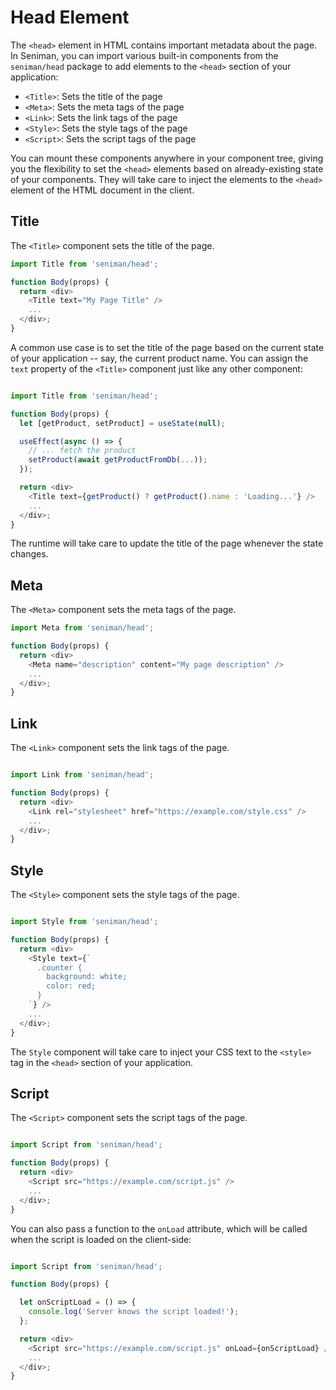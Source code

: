 # Head Element

The `<head>` element in HTML contains important metadata about the page. In Seniman, you can import various built-in components from the `seniman/head` package to add elements to the `<head>` section of your application:

- `<Title>`: Sets the title of the page
- `<Meta>`: Sets the meta tags of the page
- `<Link>`: Sets the link tags of the page
- `<Style>`: Sets the style tags of the page
- `<Script>`: Sets the script tags of the page

You can mount these components anywhere in your component tree, giving you the flexibility to set the `<head>` elements based on already-existing state of your components. They will take care to inject the elements to the `<head>` element of the HTML document in the client.

## Title

The `<Title>` component sets the title of the page.

```js
import Title from 'seniman/head';

function Body(props) {
  return <div>
    <Title text="My Page Title" />
    ...
  </div>;
}
```

A common use case is to set the title of the page based on the current state of your application -- say, the current product name. You can assign the `text` property of the `<Title>` component just like any other component:

```js

import Title from 'seniman/head';

function Body(props) {
  let [getProduct, setProduct] = useState(null);

  useEffect(async () => {
    // ... fetch the product
    setProduct(await getProductFromDb(...));
  });

  return <div>
    <Title text={getProduct() ? getProduct().name : 'Loading...'} />
    ...
  </div>;
}
```

The runtime will take care to update the title of the page whenever the state changes.

## Meta

The `<Meta>` component sets the meta tags of the page.

```js
import Meta from 'seniman/head';

function Body(props) {
  return <div>
    <Meta name="description" content="My page description" />
    ...
  </div>;
}
```

## Link

The `<Link>` component sets the link tags of the page.

```js

import Link from 'seniman/head';

function Body(props) {
  return <div>
    <Link rel="stylesheet" href="https://example.com/style.css" />
    ...
  </div>;
}
```

## Style

The `<Style>` component sets the style tags of the page.

```js

import Style from 'seniman/head';

function Body(props) {
  return <div>
    <Style text={`
      .counter {
        background: white;
        color: red;
      }
    `} />
    ...
  </div>;
}
```

The `Style` component will take care to inject your CSS text to the `<style>` tag in the `<head>` section of your application.

## Script

The `<Script>` component sets the script tags of the page. 

```js

import Script from 'seniman/head';

function Body(props) {
  return <div>
    <Script src="https://example.com/script.js" />
    ...
  </div>;
}
```

You can also pass a function to the `onLoad` attribute, which will be called when the script is loaded on the client-side:

```js

import Script from 'seniman/head';

function Body(props) {

  let onScriptLoad = () => {
    console.log('Server knows the script loaded!');
  };

  return <div>
    <Script src="https://example.com/script.js" onLoad={onScriptLoad} />
    ...
  </div>;
}
```
